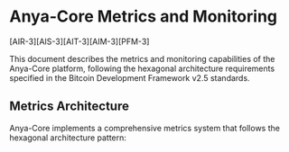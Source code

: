 <!-- markdownlint-disable MD013 line-length -->

# Anya-Core Metrics and Monitoring

[AIR-3][AIS-3][AIT-3][AIM-3][PFM-3]

This document describes the metrics and monitoring capabilities of the Anya-Core platform, following the hexagonal architecture requirements specified in the Bitcoin Development Framework v2.5 standards.

## Metrics Architecture

Anya-Core implements a comprehensive metrics system that follows the hexagonal architecture pattern: 